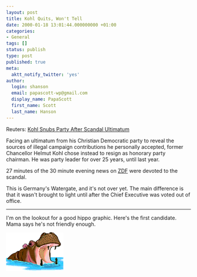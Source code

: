 ```yaml
---
layout: post
title: Kohl Quits, Won't Tell
date: 2000-01-18 13:01:44.000000000 +01:00
categories:
- General
tags: []
status: publish
type: post
published: true
meta:
  aktt_notify_twitter: 'yes'
author:
  login: shanson
  email: papascott-wp@gmail.com
  display_name: PapaScott
  first_name: Scott
  last_name: Hanson
---
```

<p>Reuters: <a href="http://dailynews.yahoo.com/h/nm/20000118/ts/germany_opposition_4.html">Kohl Snubs Party After Scandal Ultimatum</a></p>
<p>Facing an ultimatum from his Christian Democratic party to reveal the sources of illegal campaign contributions he personally accepted, former Chancellor Helmut Kohl chose instead to resign as honorary party chairman. He was party leader for over 25 years, until last year.</p>
<p>27 minutes of the 30 minute evening news on <a href="http://www.zdf.msnbc.de">ZDF</a> were devoted to the scandal.</p>
<p>This is Germany's Watergate, and it's not over yet. The main difference is that it wasn't brought to light until after the Chief Executive was voted out of office.</p>
<hr />
I'm on the lookout for a good hippo graphic. Here's the first candidate. Mama says he's not friendly enough.</p>
<p><img src="/wordpress/wp-content/uploads/2000/01/hippo3.gif" height="105" width="156" border="0" alt="hippo3.gif: " /></p>
